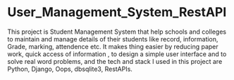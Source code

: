 # User_Management_System_RestAPI


This project is Student Management System that help schools and colleges to maintain and manage details of their students like record, information, Grade, marking, attendence etc. It makes thing easier by reducing paper work, quick access of information , to design a simple user interface and to solve real word problems, and the tech and stack I used in this project are Python, Django, Oops, dbsqlite3, RestAPIs.
